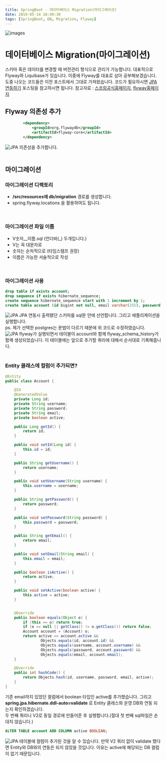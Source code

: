 ```yaml
---
title: SpringBoot - 데이터베이스 Migration(마이그레이션)
date: 2019-05-14 18:49:30
tags: [SpringBoot, DB, Migration, Flyway]
---
```


![images](/images/springboot/springboot.png)<br/>

# 데이터베이스 Migration(마이그레이션)
스키마 혹은 데이터를 변경할 때 버전관리 형식으로 관리가 가능합니다. 대표적으로 Flyway와 Liquibase가 있습니다. 이중에 Flyway를 대표로 삼아 공부해보겠습니다.<br/>
도중 나오는 코드들은 이전 포스트에서 그대로 가져왔습니다.
코드가 필요하시면 [JPA 연동하기](https://junjangsee.github.io/2019/05/14/spring/spring-27/) 포스팅을 참고하시면 됩니다.
참고자료 : [스프링공식홈페이지](https://docs.spring.io/spring-boot/docs/2.1.1.RELEASE/reference/htmlsingle/#howto-execute-flyway-database-migrations-on-startup), [flyway홈페이지](https://flywaydb.org/)
<br/>

## Flyway 의존성 추가
```xml
        <dependency>
            <groupId>org.flywaydb</groupId>
            <artifactId>flyway-core</artifactId>
        </dependency>
```
![JPA](/images/springboot/mygration/fly1.png) 의존성을 추가합니다.<br/>
<br/>

## 마이그레이션

### 마이그레이션 디렉토리
- **/src/resources에 db/migration** 경로를 생성합니다.
- spring.flyway.locations 을 활용하여도 됩니다.

<br/>

### 마이그레이션 파일 이름
- V숫자__이름.sql (언더바(_) 두개입니다.)
- V는 꼭 대문자로
- 숫자는 순차적으로 (타임스탬프 권장)
- 이름은 가능한 서술적으로 작성

<br/>

### 마이그레이션 사용
```sql
drop table if exists account;
drop sequence if exists hibernate_sequence;
create sequence hibernate_sequence start with 1 increment by 1;
create table account (id bigint not null, email varchar(255), password varchar(255), username varchar(255), primary key (id));
```
![JPA](/images/springboot/mygration/fly4.png) JPA 연동시 출력됐던 스키마를 sql문 안에 선언합니다. 그리고 애플리케이션을 실행합니다.<br/>
ps. 제가 선택한 postgres는 문법이 다르기 때문에 위 코드로 수정하였습니다.<br/>
![JPA](/images/springboot/mygration/fly3.png) flyway가 실행되면서 테이블이 account와 함께 flyway_schema_history가 함께 생성되었습니다. 이 테이블에는 앞으로 추가할 쿼리에 대해서 순서대로 기록해줍니다.<br/>
<br/>

### Entity 클래스에 컬럼이 추가되면?
```java
@Entity
public class Account {

    @Id
    @GeneratedValue
    private Long id;
    private String username;
    private String password;
    private String email;
    private boolean active;

    public Long getId() {
        return id;
    }

    public void setId(Long id) {
        this.id = id;
    }

    public String getUsername() {
        return username;
    }

    public void setUsername(String username) {
        this.username = username;
    }

    public String getPassword() {
        return password;
    }

    public void setPassword(String password) {
        this.password = password;
    }

    public String getEmail() {
        return email;
    }

    public void setEmail(String email) {
        this.email = email;
    }

    public boolean isActive() {
        return active;
    }

    public void setActive(boolean active) {
        this.active = active;
    }


    @Override
    public boolean equals(Object o) {
        if (this == o) return true;
        if (o == null || getClass() != o.getClass()) return false;
        Account account = (Account) o;
        return active == account.active &&
                Objects.equals(id, account.id) &&
                Objects.equals(username, account.username) &&
                Objects.equals(password, account.password) &&
                Objects.equals(email, account.email);
    }

    @Override
    public int hashCode() {
        return Objects.hash(id, username, password, email, active);
    }
}
```
기존 email까지 있었던 컬럼에서 boolean 타입인 active를 추가했습니다. 그리고 **spring.jpa.hibernate.ddl-auto=validate** 로 Entity 클래스와 운영 DB와 연동 되는지 확인하겠습니다.<br/>
두 번째 쿼리니 V2로 동일 경로에 만들어준 후 실행합니다.(절대 첫 번째 sql파일은 손대지 않습니다.)
```sql
ALTER TABLE account ADD COLUMN active BOOLEAN;
```
![JPA](/images/springboot/mygration/fly2.png) 테이블에 컬럼이 추가된 것을 알 수 있습니다.
만약 V2 쿼리 없이 validate 했다면 Entity와 DB와의 연동은 되지 않았을 것입니다.
이유는 active에 해당되는 DB 컬럼이 없기 때문입니다.<br/>
